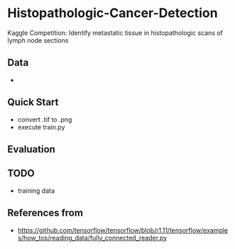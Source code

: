 # Histopathologic-Cancer-Detection
Kaggle Competition: Identify metastatic tissue in histopathologic scans of lymph node sections

## Data
- 

## Quick Start
- convert .tif to .png
- execute train.py

## Evaluation

## TODO
- training data 

## References from
- https://github.com/tensorflow/tensorflow/blob/r1.11/tensorflow/examples/how_tos/reading_data/fully_connected_reader.py
